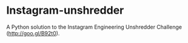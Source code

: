 # Instagram-unshredder
A Python solution to the Instagram Engineering Unshredder Challenge (http://goo.gl/B92t0).
